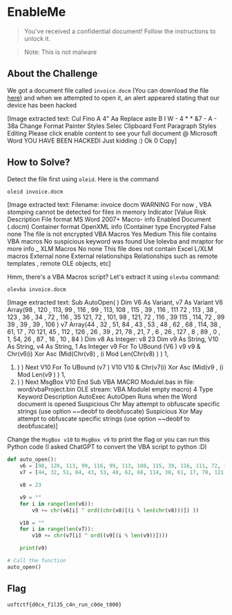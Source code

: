# EnableMe
> You've received a confidential document! Follow the instructions to unlock it.

> Note: This is not malware

## About the Challenge
We got a document file called `invoice.docm` (You can download the file [here](invoice.docm)) and when we attempted to open it, an alert appeared stating that our device has been hacked


[Image extracted text: Cul
Fino
A 4"
Aa
Replace
aste
B I W - 4 * * &7 - A -
38a
Change
Format Painter
Styles
Selec
Clipboard
Font
Paragraph
Styles
Editing
Please click enable content to see your full document @
Microsoft Word
YOU HAVE BEEN HACKEDI Just kidding :)
Ok
0
Copy]


## How to Solve?
Detect the file first using `oleid`. Here is the command

```bash
oleid invoice.docm
```


[Image extracted text: Filename:
invoice
docm
WARNING
For
now ,
VBA
stomping
cannot
be
detected
for
files
in memory
Indicator
[Value
Risk
Description
File
format
MS Word
2007+
Macro-
info
Enabled
Document
(.docm)
Container
format
OpenXML
info
(Container
type
Encrypted
False
none
The
file
is
not encrypted
VBA Macros
Yes
Medium
This
file
contains
VBA
macros
No
suspicious
keyword
was
found
Use
Iolevba
and
mraptor
for
more
info _
XLM
Macros
No
none
This
file
does
not
contain
Excel
L/XLM
macros
External
none
External relationships
Relationships
such
as
remote
templates ,
remote
OLE
objects,
etc]


Hmm, there's a VBA Macros script? Let's extract it using `olevba` command:

```
olevba invoice.docm
```


[Image extracted text: Sub AutoOpen( )
Dim
V6
As
Variant,
v7
As
Variant
V6
Array(98 ,
120 ,
113,
99 ,
116 ,
99 ,
113,
108 ,
115 ,
39 ,
116 ,
111
72 ,
113 ,
38 ,
123 ,
36 ,
34 ,
72 ,
116 ,
35 
121,
72 ,
101,
98 ,
121,
72 ,
116 ,
39
115 ,
114,
72 ,
99
39 ,
39 ,
39 ,
106 )
v7
Array(44 ,
32 ,
51,
84 ,
43 ,
53 ,
48 ,
62 ,
68 ,
114,
38 ,
61,
17 ,
70
121,
45 ,
112 ,
126 ,
26 ,
39 ,
21,
78 ,
21,
7 ,
6 ,
26 ,
127 ,
8 ,
89 ,
0 ,
1, 54,
26 ,
87 ,
16 ,
10 ,
84 )
Dim
v8
As Integer:
v8
23
Dim
v9
As
String,
V10
As
String,
v4
As
String,
1
As Integer
v9
For
To
UBound (V6 )
v9
v9
&
Chr(v6(i)
Xor
Asc (Mid(Chr(v8) ,
(i
Mod
Len(Chr(v8) ) )
1,
1) ) )
Next
V10
For
To
UBound (v7 )
V10
V10
&
Chr(v7(i)
Xor
Asc (Mid(v9 ,
(i
Mod
Len(v9 ) )
1,
1) ) )
Next
MsgBox
V10
End
Sub
VBA
MACRO
Modulel.bas
in
file:
word/vbaProject.bin
OLE
stream:
VBA
Modulel
empty
macro)
4
Type
Keyword
Description
AutoExec
AutoOpen
Runs
when
the
Word
document
is
opened
Suspicious
Chr
May
attempt
to
obfuscate
specific strings
(use
option
~~deobf
to
deobfuscate)
Suspicious
Xor
May
attempt
to
obfuscate specific strings
(use option
~~deobf
to
deobfuscate)]


Change the `MsgBox v10` to `MsgBox v9` to print the flag or you can run this Python code (I asked ChatGPT to convert the VBA script to python :D)

```python
def auto_open():
    v6 = [98, 120, 113, 99, 116, 99, 113, 108, 115, 39, 116, 111, 72, 113, 38, 123, 36, 34, 72, 116, 35, 121, 72, 101, 98, 121, 72, 116, 39, 115, 114, 72, 99, 39, 39, 39, 106]
    v7 = [44, 32, 51, 84, 43, 53, 48, 62, 68, 114, 38, 61, 17, 70, 121, 45, 112, 126, 26, 39, 21, 78, 21, 7, 6, 26, 127, 8, 89, 0, 1, 54, 26, 87, 16, 10, 84]

    v8 = 23

    v9 = ""
    for i in range(len(v6)):
        v9 += chr(v6[i] ^ ord((chr(v8)[(i % len(chr(v8)))]) ))

    v10 = ""
    for i in range(len(v7)):
        v10 += chr(v7[i] ^ ord((v9[(i % len(v9))])))

    print(v9)

# Call the function
auto_open()
```

## Flag
```
uoftctf{d0cx_f1l35_c4n_run_c0de_t000}
```